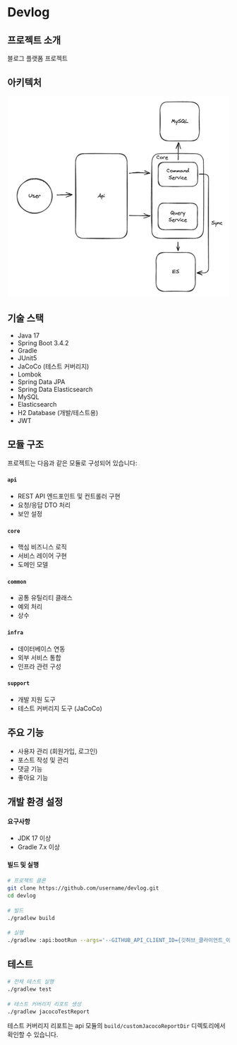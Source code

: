 # Devlog

## 프로젝트 소개

블로그 플랫폼 프로젝트

## 아키텍처

![CQRS_SYNC.png](CQRS_SYNC.png)

## 기술 스택

- Java 17
- Spring Boot 3.4.2
- Gradle
- JUnit5
- JaCoCo (테스트 커버리지)
- Lombok
- Spring Data JPA
- Spring Data Elasticsearch
- MySQL
- Elasticsearch
- H2 Database (개발/테스트용)
- JWT

## 모듈 구조

프로젝트는 다음과 같은 모듈로 구성되어 있습니다:

#### `api`

- REST API 엔드포인트 및 컨트롤러 구현
- 요청/응답 DTO 처리
- 보안 설정

#### `core`

- 핵심 비즈니스 로직
- 서비스 레이어 구현
- 도메인 모델

#### `common`

- 공통 유틸리티 클래스
- 예외 처리
- 상수

#### `infra`

- 데이터베이스 연동
- 외부 서비스 통합
- 인프라 관련 구성

#### `support`

- 개발 지원 도구
- 테스트 커버리지 도구 (JaCoCo)

## 주요 기능

- 사용자 관리 (회원가입, 로그인)
- 포스트 작성 및 관리
- 댓글 기능
- 좋아요 기능

## 개발 환경 설정

#### 요구사항

- JDK 17 이상
- Gradle 7.x 이상

#### 빌드 및 실행

```bash
# 프로젝트 클론
git clone https://github.com/username/devlog.git
cd devlog

# 빌드
./gradlew build

# 실행
./gradlew :api:bootRun --args='--GITHUB_API_CLIENT_ID={깃허브_클라이언트_아이디} --MYSQL_PASSWORD={MySQL_패스워드} --MYSQL_USERNAME={MySQL_유저네임} --GITHUB_API_CLIENT_SECRET={깃허브_클라이언트_시크릿}'
```

## 테스트

```bash
# 전체 테스트 실행
./gradlew test

# 테스트 커버리지 리포트 생성
./gradlew jacocoTestReport
```

테스트 커버리지 리포트는 api 모듈의 `build/customJacocoReportDir` 디렉토리에서 확인할 수 있습니다.
